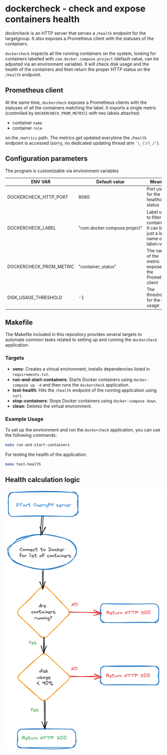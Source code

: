 # dockercheck - check and expose containers health

dockrcheck is an HTTP server that serves a `/health` endpoint for the targetgroup. It also exposes a Prometheus client with the statuses of the containers.

`dockercheck` inspects all the running containers on the system, looking for containers labelled with `com.docker.compose.project` (default value, can be adjusted via an environment variable).
It will check disk usage and the health of the containers and then return the proper HTTP status on the `/health` endpoint.

## Prometheus client

At the same time, `dockercheck` exposes a Prometheus clients with the statuses of all the containers matching the label. It exports a single metric (controlled by `DOCKERCHECK_PROM_METRIC`) with two labels attached:

* container `name`
* container `role`

 on the `/metrics` path. The metrics get updated everytime the `/health` endpoint is accessed (sorry, no dedicated updating thread atm `¯\_(ツ)_/¯`).

## Configuration parameters

The program is customizable via environment variables

|ENV VAR |Default value |Meaning|
|-|-|-|
|DOCKERCHECK_HTTP_PORT|8080|Port used for the healthcheck status|
|DOCKERCHECK_LABEL|"com.docker.compose.project"|Label used to filter containers. It can be just a label name or label=value|
|DOCKERCHECK_PROM_METRIC|"container_status"|The name of the metric exposed by the Prometheus client|
|DISK_USAGE_THRESHOLD|-1|The threshold for the disk usage|

## Makefile

The Makefile included in this repository provides several targets to automate common tasks related to setting up and running the `dockercheck` application.

### Targets

- **venv**: Creates a virtual environment, installs dependencies listed in `requirements.txt`.
- **run-and-start-containers**: Starts Docker containers using `docker-compose up -d` and then runs the `dockercheck` application.
- **test-health**: Hits the `/health` endpoint of the running application using `curl`.
- **stop-containers**: Stops Docker containers using `docker-compose down`.
- **clean**: Deletes the virtual environment.

### Example Usage

To set up the environment and run the `dockercheck` application, you can use the following commands:

```bash
make run-and-start-containers
```
For testing the health of the application:
```bash
make test-health
```

## Health calculation logic

![Diagram showing the health calculation logic](dockercheck.png)
